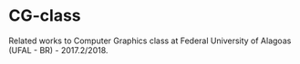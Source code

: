# CG-class

Related works to Computer Graphics class at Federal University of Alagoas (UFAL - BR) - 2017.2/2018.
